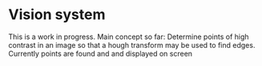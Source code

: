# Vision system
This is a work in progress.
Main concept so far:
Determine points of high contrast in an image so that a hough transform may be used to find edges.
Currently points are found and and displayed on screen
